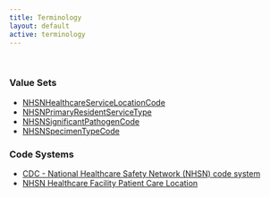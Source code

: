 ```yaml
---
title: Terminology
layout: default
active: terminology
---
```

<!-- { :.no_toc } -->
<!-- TOC  the css styling for this is \pages\assets\css\project.css under 'markdown-toc'-->
<!-- * Do not remove this line (it will not be displayed)
{:toc} -->
<!-- end TOC -->

<br/>

### Value Sets

- [NHSNHealthcareServiceLocationCode](ValueSet-2.16.840.1.113883.13.19.html)
- [NHSNPrimaryResidentServiceType](ValueSet-2.16.840.1.113883.10.20.5.1.5.9.3.html)
- [NHSNSignificantPathogenCode](ValueSet-2.16.840.1.114222.4.11.3194.html)
- [NHSNSpecimenTypeCode](ValueSet-2.16.840.1.114222.4.11.3249.html)


### Code Systems

- [CDC - National Healthcare Safety Network (NHSN) code system](CodeSystem-2.16.840.1.113883.6.277.html)
- [NHSN Healthcare Facility Patient Care Location](CodeSystem-2.16.840.1.113883.6.259.html)


